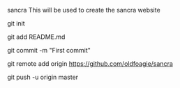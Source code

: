 sancra
This will be used to create the sancra website

git init

git add README.md

git commit -m "First commit"

git remote add origin https://github.com/oldfoagie/sancra

git push -u origin master
